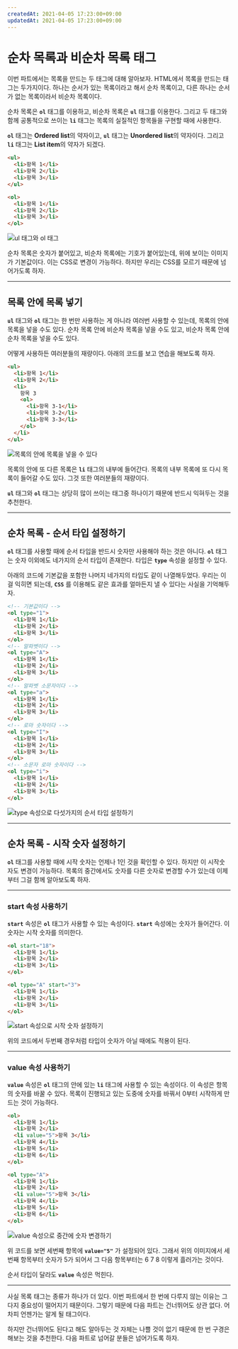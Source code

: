 ```yaml
---
createdAt: 2021-04-05 17:23:00+09:00
updatedAt: 2021-04-05 17:23:00+09:00
---
```


# 순차 목록과 비순차 목록 태그
이번 파트에서는 목록을 만드는 두 태그에 대해 알아보자. HTML에서 목록을 만드는 태그는 두가지이다. 하나는 순서가 있는 목록이라고 해서 순차 목록이고, 다른 하나는 순서가 없는 목록이라서 비순차 목록이다.

순차 목록은 **`ol`** 태그를 이용하고, 비순차 목록은 **`ul`** 태그를 이용한다. 그리고 두 태그와 함께 공통적으로 쓰이는 **`li`** 태그는 목록의 실질적인 항목들을 구현할 때에 사용한다.

**`ol`** 태그는 **Ordered list**의 약자이고, **`ul`** 태그는 **Unordered list**의 약자이다. 그리고 **`li`** 태그는 **List item**의 약자가 되겠다.

```html
<ul>
  <li>항목 1</li>
  <li>항목 2</li>
  <li>항목 3</li>
</ul>

<ol>
  <li>항목 1</li>
  <li>항목 2</li>
  <li>항목 3</li>
</ol>
```

![ul 태그와 ol 태그](https://i.postimg.cc/1Rq1gbxg/K-20210405-214759.png)

순차 목록은 숫자가 붙어있고, 비순차 목록에는 기호가 붙어있는데, 위에 보이는 이미지가 기본값이다. 이는 CSS로 변경이 가능하다. 하지만 우리는 CSS를 모르기 때문에 넘어가도록 하자.

---

## 목록 안에 목록 넣기
**`ul`** 태그와 **`ol`** 태그는 한 번만 사용하는 게 아니라 여러번 사용할 수 있는데, 목록의 안에 목록을 넣을 수도 있다. 순차 목록 안에 비순차 목록을 넣을 수도 있고, 비순차 목록 안에 순차 목록을 넣을 수도 있다.

어떻게 사용하든 여러분들의 재량이다. 아래의 코드를 보고 연습을 해보도록 하자.

```html
<ul>
  <li>항목 1</li>
  <li>항목 2</li>
  <li>
    항목 3
    <ol>
      <li>항목 3-1</li>
      <li>항목 3-2</li>
      <li>항목 3-3</li>
    </ol>
  </li>
</ul>
```

![목록의 안에 목록을 넣을 수 있다](https://i.postimg.cc/k5hr518w/K-20210405-224528.png)

목록의 안에 또 다른 목록은 **`li`** 태그의 내부에 들어간다. 목록의 내부 목록에 또 다시 목록이 들어갈 수도 있다. 그것 또한 여러분들의 재량이다.

**`ul`** 태그와 **`ol`** 태그는 상당히 많이 쓰이는 태그중 하나이기 때문에 반드시 익혀두는 것을 추천한다.

---

## 순차 목록 - 순서 타입 설정하기
**`ol`** 태그를 사용할 때에 순서 타입을 반드시 숫자만 사용해야 하는 것은 아니다. **`ol`** 태그는 숫자 이외에도 네가지의 순서 타입이 존재한다. 타입은 **`type`** 속성을 설정할 수 있다.

아래의 코드에 기본값을 포함한 나머지 네가지의 타입도 같이 나열해두었다. 우리는 이걸 익히면 되는데, **`CSS`** 를 이용해도 같은 효과를 얼마든지 낼 수 있다는 사실을 기억해두자.

```html
<!-- 기본값이다 -->
<ol type="1">
  <li>항목 1</li>
  <li>항목 2</li>
  <li>항목 3</li>
</ol>
<!-- 알파벳이다 -->
<ol type="A">
  <li>항목 1</li>
  <li>항목 2</li>
  <li>항목 3</li>
</ol>
<!-- 알파벳 소문자이다 -->
<ol type="a">
  <li>항목 1</li>
  <li>항목 2</li>
  <li>항목 3</li>
</ol>
<!-- 로마 숫자이다 -->
<ol type="I">
  <li>항목 1</li>
  <li>항목 2</li>
  <li>항목 3</li>
</ol>
<!-- 소문자 로마 숫자이다 -->
<ol type="i">
  <li>항목 1</li>
  <li>항목 2</li>
  <li>항목 3</li>
</ol>
```

![type 속성으로 다섯가지의 순서 타입 설정하기](https://i.postimg.cc/rmB5qTpT/K-20210405-225709.png)

---

## 순차 목록 - 시작 숫자 설정하기
**`ol`** 태그를 사용할 때에 시작 숫자는 언제나 1인 것을 확인할 수 있다. 하지만 이 시작숫자도 변경이 가능하다. 목록의 중간에서도 숫자를 다른 숫자로 변경할 수가 있는데 이제부터 그걸 함께 알아보도록 하자.

---

### start 속성 사용하기
**`start`** 속성은 **`ol`** 태그가 사용할 수 있는 속성이다. **`start`** 속성에는 숫자가 들어간다. 이 숫자는 시작 숫자를 의미한다.

```html
<ol start="18">
  <li>항목 1</li>
  <li>항목 2</li>
  <li>항목 3</li>
</ol>

<ol type="A" start="3">
  <li>항목 1</li>
  <li>항목 2</li>
  <li>항목 3</li>
</ol>
```

![start 속성으로 시작 숫자 설정하기](https://i.postimg.cc/k5k08jMc/K-20210405-231851.png)

위의 코드에서 두번째 경우처럼 타입이 숫자가 아닐 때에도 적용이 된다.

---

### value 속성 사용하기
**`value`** 속성은 **`ol`** 태그의 안에 있는 **`li`** 태그에 사용할 수 있는 속성이다. 이 속성은 항목의 숫자를 바꿀 수 있다. 목록이 진행되고 있는 도중에 숫자를 바꿔서 0부터 시작하게 만드는 것이 가능하다.

```html
<ol>
  <li>항목 1</li>
  <li>항목 2</li>
  <li value="5">항목 3</li>
  <li>항목 4</li>
  <li>항목 5</li>
  <li>항목 6</li>
</ol>

<ol type="A">
  <li>항목 1</li>
  <li>항목 2</li>
  <li value="5">항목 3</li>
  <li>항목 4</li>
  <li>항목 5</li>
  <li>항목 6</li>
</ol>
```

![value 속성으로 중간에 숫자 변경하기](https://i.postimg.cc/SN2tL651/K-20210405-232400.png)

위 코드를 보면 세번째 항목에 **`value="5"`** 가 설정되어 있다. 그래서 위의 이미지에서 세번째 항목부터 숫자가 5가 되어서 그 다음 항목부터는 6 7 8 이렇게 흘러가는 것이다.

순서 타입이 달라도 **`value`** 속성은 먹힌다.

---

사실 목록 태그는 종류가 하나가 더 있다. 이번 파트에서 한 번에 다루지 않는 이유는 그다지 중요성이 떨어지기 때문이다. 그렇기 때문에 다음 파트는 건너뛰어도 상관 없다. 어차피 언젠가는 알게 될 태그이다.

하지만 건너뛰어도 된다고 해도 알아두는 것 자체는 나쁠 것이 없기 때문에 한 번 구경은 해보는 것을 추천한다. 다음 파트로 넘어갈 분들은 넘어가도록 하자.